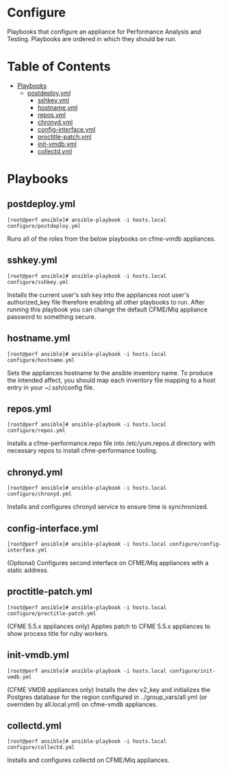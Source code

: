 # Configure

Playbooks that configure an appliance for Performance Analysis and Testing. Playbooks are ordered in which they should be run.

**Table of Contents**
========
- [Playbooks](#playbooks)
  - [postdeploy.yml](#postdeployyml)
    - [sshkey.yml](#sshkeyyml)
    - [hostname.yml](#hostnameyml)
    - [repos.yml](#reposyml)
    - [chronyd.yml](#chronydyml)
    - [config-interface.yml](#config-interfaceyml)
    - [proctitle-patch.yml](#proctitle-patchyml)
    - [init-vmdb.yml](#init-vmdbyml)
    - [collectd.yml](#collectdyml)

# Playbooks

## postdeploy.yml
```
[root@perf ansible]# ansible-playbook -i hosts.local configure/postdeploy.yml
```
Runs all of the roles from the below playbooks on cfme-vmdb appliances.

## sshkey.yml
```
[root@perf ansible]# ansible-playbook -i hosts.local configure/sshkey.yml
```
Installs the current user's ssh key into the appliances root user's authorized_key file therefore enabling all other playbooks to run.  After running this playbook you can change the default CFME/Miq appliance password to something secure.

## hostname.yml
```
[root@perf ansible]# ansible-playbook -i hosts.local configure/hostname.yml
```
Sets the appliances hostname to the ansible inventory name.  To produce the intended affect, you should map each inventory file mapping to a host entry in your ~/.ssh/config file.

## repos.yml
```
[root@perf ansible]# ansible-playbook -i hosts.local configure/repos.yml
```
Installs a cfme-performance.repo file into /etc/yum.repos.d directory with necessary repos to install cfme-performance tooling.

## chronyd.yml
```
[root@perf ansible]# ansible-playbook -i hosts.local configure/chronyd.yml
```
Installs and configures chronyd service to ensure time is synchronized.

## config-interface.yml
```
[root@perf ansible]# ansible-playbook -i hosts.local configure/config-interface.yml
```
(Optional) Configures second interface on CFME/Miq appliances with a static address.

## proctitle-patch.yml
```
[root@perf ansible]# ansible-playbook -i hosts.local configure/proctitle-patch.yml
```
(CFME 5.5.x appliances only) Applies patch to CFME 5.5.x appliances to show process title for ruby workers.

## init-vmdb.yml
```
[root@perf ansible]# ansible-playbook -i hosts.local configure/init-vmdb.yml
```
(CFME VMDB appliances only) Installs the dev v2_key and initializes the Postgres database for the region configured in ../group_vars/all.yml (or overriden by all.local.yml) on cfme-vmdb appliances.

## collectd.yml
```
[root@perf ansible]# ansible-playbook -i hosts.local configure/collectd.yml
```
Installs and configures collectd on CFME/Miq appliances.
